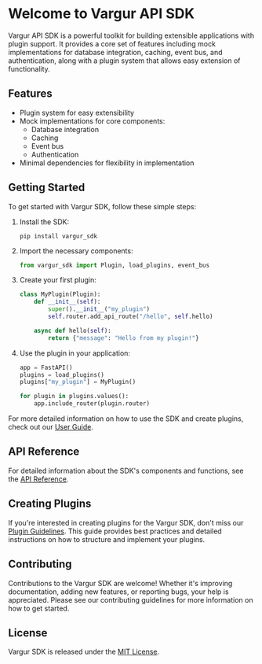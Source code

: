 # Welcome to Vargur API SDK

Vargur API SDK is a powerful toolkit for building extensible applications with plugin support. It provides a core set of features including mock implementations for database integration, caching, event bus, and authentication, along with a plugin system that allows easy extension of functionality.

## Features

- Plugin system for easy extensibility
- Mock implementations for core components:
  - Database integration
  - Caching
  - Event bus
  - Authentication
- Minimal dependencies for flexibility in implementation

## Getting Started

To get started with Vargur SDK, follow these simple steps:

1. Install the SDK:
   ```
   pip install vargur_sdk
   ```

2. Import the necessary components:
   ```python
   from vargur_sdk import Plugin, load_plugins, event_bus
   ```

3. Create your first plugin:
   ```python
   class MyPlugin(Plugin):
       def __init__(self):
           super().__init__("my_plugin")
           self.router.add_api_route("/hello", self.hello)

       async def hello(self):
           return {"message": "Hello from my plugin!"}
   ```

4. Use the plugin in your application:
   ```python
   app = FastAPI()
   plugins = load_plugins()
   plugins["my_plugin"] = MyPlugin()

   for plugin in plugins.values():
       app.include_router(plugin.router)
   ```

For more detailed information on how to use the SDK and create plugins, check out our [User Guide](user-guide.md).

## API Reference

For detailed information about the SDK's components and functions, see the [API Reference](api-reference.md).

## Creating Plugins

If you're interested in creating plugins for the Vargur SDK, don't miss our [Plugin Guidelines](plugin-guidelines.md). This guide provides best practices and detailed instructions on how to structure and implement your plugins.

## Contributing

Contributions to the Vargur SDK are welcome! Whether it's improving documentation, adding new features, or reporting bugs, your help is appreciated. Please see our contributing guidelines for more information on how to get started.

## License

Vargur SDK is released under the [MIT License](LICENSE).